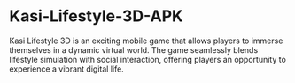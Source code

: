# Kasi-Lifestyle-3D-APK
Kasi Lifestyle 3D is an exciting mobile game that allows players to immerse themselves in a dynamic virtual world. The game seamlessly blends lifestyle simulation with social interaction, offering players an opportunity to experience a vibrant digital life.
